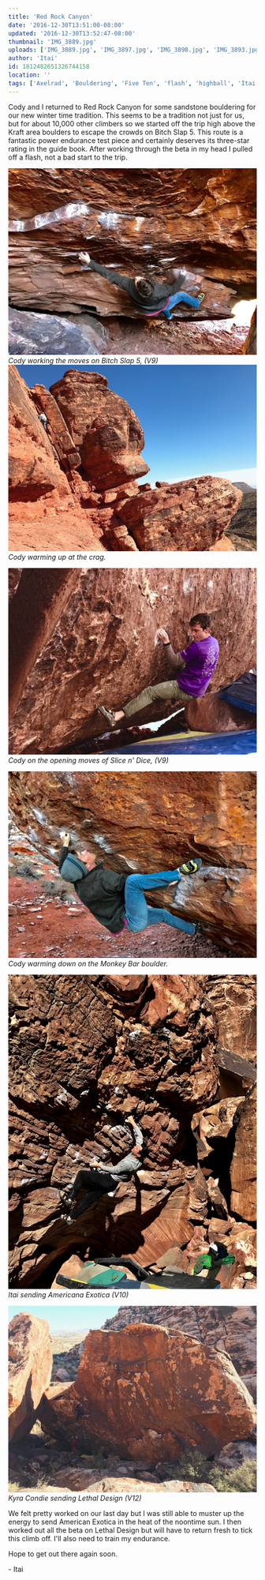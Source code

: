 ```yaml
---
title: 'Red Rock Canyon'
date: '2016-12-30T13:51:00-08:00'
updated: '2016-12-30T13:52:47-08:00'
thumbnail: 'IMG_3889.jpg'
uploads: ['IMG_3889.jpg', 'IMG_3897.jpg', 'IMG_3898.jpg', 'IMG_3893.jpg', 'IMG_3902.jpg', 'IMG_3912.jpg']
author: 'Itai'
id: 1812482651326744158
location: ''
tags: ['Axelrad', 'Bouldering', 'Five Ten', 'flash', 'highball', 'Itai', 'Las Vegas', 'Nevada', 'Red Rocks']
---
```

Cody and I returned to Red Rock Canyon for some sandstone bouldering for our new winter time tradition. This seems to be a tradition not just for us, but for about 10,000 other climbers so we started off the trip high above the Kraft area boulders to escape the crowds on Bitch Slap 5. This route is a fantastic power endurance test piece and certainly deserves its three-star rating in the guide book. After working through the beta in my head I pulled off a flash, not a bad start to the trip.

![image alt](uploads/IMG_3889.jpg)*Cody working the moves on Bitch Slap 5, (V9)*![image alt](uploads/IMG_3897.jpg)*Cody warming up at the crag.*

![image alt](uploads/IMG_3898.jpg)*Cody on the opening moves of Slice n' Dice, (V9)*

![image alt](uploads/IMG_3893.jpg)*Cody warming down on the Monkey Bar boulder.*

![image alt](uploads/IMG_3902.jpg)*Itai sending Americana Exotica (V10)*

![image alt](uploads/IMG_3912.jpg)*Kyra Condie sending Lethal Design (V12)*

We felt pretty worked on our last day but I was still able to muster up the energy to send American Exotica in the heat of the noontime sun. I then worked out all the beta on Lethal Design but will have to return fresh to tick this climb off. I'll also need to train my endurance.

Hope to get out there again soon.

\- Itai

